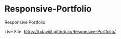 # Responsive-Portfolio
Responsive Portfolio

Live Site: https://bdavijit.github.io/Responsive-Portfolio/
